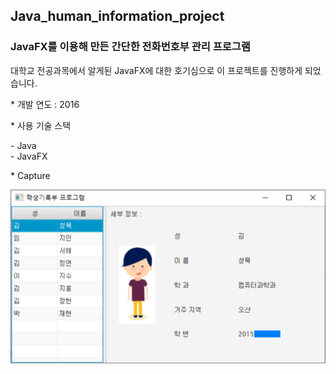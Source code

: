 <link rel="stylesheet" href="https://cdnjs.cloudflare.com/ajax/libs/font-awesome/4.7.0/css/font-awesome.min.css">

<h2>Java_human_information_project</h2>

<h3>JavaFX를 이용해 만든 간단한 전화번호부 관리 프로그램</h3>
<p>대학교 전공과목에서 알게된 JavaFX에 대한 호기심으로 이 프로젝트를 진행하게 되었습니다.</p>

<p>* 개발 연도 : 2016</p>

<p>* 사용 기술 스택</p>
- Java <br/>
- JavaFX


<br/>
<p>* Capture</p>
<img src="https://github.com/ksm1538/projectImagesRepo/blob/main/Java_human_information_project/main.png" />
